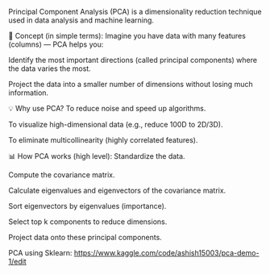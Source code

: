 Principal Component Analysis (PCA) is a dimensionality reduction technique used in data analysis and machine learning.

🧠 Concept (in simple terms):
Imagine you have data with many features (columns) — PCA helps you:

Identify the most important directions (called principal components) where the data varies the most.

Project the data into a smaller number of dimensions without losing much information.

💡 Why use PCA?
To reduce noise and speed up algorithms.

To visualize high-dimensional data (e.g., reduce 100D to 2D/3D).

To eliminate multicollinearity (highly correlated features).

📊 How PCA works (high level):
Standardize the data.

Compute the covariance matrix.

Calculate eigenvalues and eigenvectors of the covariance matrix.

Sort eigenvectors by eigenvalues (importance).

Select top k components to reduce dimensions.

Project data onto these principal components.

PCA using Sklearn: https://www.kaggle.com/code/ashish15003/pca-demo-1/edit
